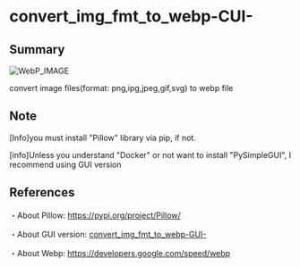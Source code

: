 # convert_img_fmt_to_webp-CUI-
## Summary
![WebP_IMAGE](https://developers.google.com/static/speed/webp/images/webplogo.png)

convert image files(format: png,ipg,jpeg,gif,svg) to webp file

## Note
[Info]you must install "Pillow" library via pip, if not.

[info]Unless you understand "Docker" or not want to install "PySimpleGUI", I recommend using GUI version

## References
・About Pillow: https://pypi.org/project/Pillow/

・About GUI version: [convert_img_fmt_to_webp-GUI-](https://github.com/myon-bioinformatics/convert_img_fmt_to_webp-GUI-)

・About Webp: https://developers.google.com/speed/webp
